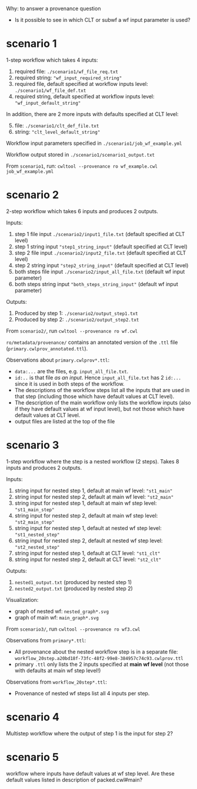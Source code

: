 Why: to answer a provenance question

- Is it possible to see in which CLT or subwf a wf input parameter is used?

# scenario 1
1-step workflow which takes 4 inputs:
1. required file: `./scenario1/wf_file_req.txt`
2. required string: `"wf_input_required_string"`
3. required file, default specified at workflow inputs level: `./scenario1/wf_file_def.txt`
4. required string, default specified at workflow inputs level: `"wf_input_default_string"`

In addition, there are 2 more inputs with defaults specified at CLT level:

5. file: `./scenario1/clt_def_file.txt`
6. string: `"clt_level_default_string"` 

Workflow input parameters specified in  `./scenario1/job_wf_example.yml`

Workflow output stored in `./scenario1/scenario1_output.txt`

From `scenario1`, run: `cwltool --provenance ro wf_example.cwl job_wf_example.yml`

# scenario 2
2-step workflow which takes 6 inputs and produces 2 outputs.

Inputs: 
1. step 1 file input `./scenario2/input1_file.txt` (default specified at CLT level)
2. step 1 string input `"step1_string_input"` (default specified at CLT level)
3. step 2 file input `./scenario2/input2_file.txt` (default specified at CLT level)
4. step 2 string input `"step2_string_input"` (default specified at CLT level)
5. both steps file input `./scenario2/input_all_file.txt` (default wf input parameter)
6. both steps string input `"both_steps_string_input"` (default wf input parameter)

Outputs:
1. Produced by step 1: `./scenario2/output_step1.txt`
2. Produced by step 2: `./scenario2/output_step2.txt`

From `scenario2/`, run `cwltool --provenance ro wf.cwl`

`ro/metadata/provenance/` contains an annotated version of the `.ttl` file (`primary.cwlprov_annotated.ttl`).

Observations about `primary.cwlprov*.ttl`:
- `data:...` are the files, e.g. `input_all_file.txt`.
- `id:..` is that file *as an input*. Hence `input_all_file.txt` has 2 `id:...` since it is used in both steps of the workflow.
- The descriptions of the workflow steps list all the inputs that are used in that step (including those which have default values at CLT level). 
- The description of the main workflow only lists the workflow inputs (also if they have default values at wf input level), but not those which have default values at CLT level.
- output files are listed at the top of the file

# scenario 3
1-step workflow where the step is a nested workflow (2 steps). Takes 8 inputs and produces 2 outputs.

Inputs:

1. string input for nested step 1, default at main wf level: `"st1_main"`
2. string input for nested step 2, default at main wf level: `"st2_main"`
3. string input for nested step 1, default at main wf step level: `"st1_main_step"`
4. string input for nested step 2, default at main wf step level: `"st2_main_step"`
5. string input for nested step 1, default at nested wf step level: `"st1_nested_step"`
6. string input for nested step 2, default at nested wf step level: `"st2_nested_step"`
7. string input for nested step 1, default at CLT level: `"st1_clt"`
8. string input for nested step 2, default at CLT level: `"st2_clt"`

Outputs:

1. `nested1_output.txt` (produced by nested step 1)
2. `nested2_output.txt` (produced by nested step 2)

Visualization:

- graph of nested wf: `nested_graph*.svg`
- graph of main wf: `main_graph*.svg`

From `scenario3/`, run `cwltool --provenance ro wf3.cwl`

Observations from `primary*.ttl`:
- All provenance about the nested workflow step is in a separate file: `workflow_20step.a20bd18f-73fc-48f2-99e8-384957c74c93.cwlprov.ttl`
- primary `.ttl` only lists the 2 inputs specified at **main wf level** (not those with defaults at main wf step level!)

Observations from `workflow_20step*.ttl`:
- Provenance of nested wf steps list all 4 inputs per step.

# scenario 4
Multistep workflow where the output of step 1 is the input for step 2?

# scenario 5
workflow where inputs have default values at wf step level. Are these default values listed in description of packed.cwl#main?